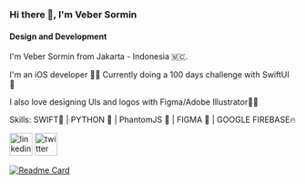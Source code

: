 ### Hi there 👋, I'm Veber Sormin
#### Design and Development
I'm Veber Sormin from Jakarta - Indonesia 🇲🇨. 

I'm an iOS developer 🧑‍💻 
Currently doing a 100 days challenge with SwiftUI 🌟

I also love designing UIs and logos with Figma/Adobe Illustrator👨‍🎨 

Skills: SWIFT📱 |  PYTHON 🐍  | PhantomJS 👻 | FIGMA 🎨 | GOOGLE FIREBASE🔥



[<img src='https://cdn.jsdelivr.net/npm/simple-icons@3.0.1/icons/linkedin.svg' alt='linkedin' height='40'>](https://www.linkedin.com/in/veber-sormin/)  [<img src='https://cdn.jsdelivr.net/npm/simple-icons@3.0.1/icons/twitter.svg' alt='twitter' height='40'>](https://twitter.com/vethebear)  

[![Readme Card](https://github-readme-stats.vercel.app/api/pin/?username=vebersormin&repo=github-readme-stats)](https://github.com/vebersormin/github-readme-stats)
